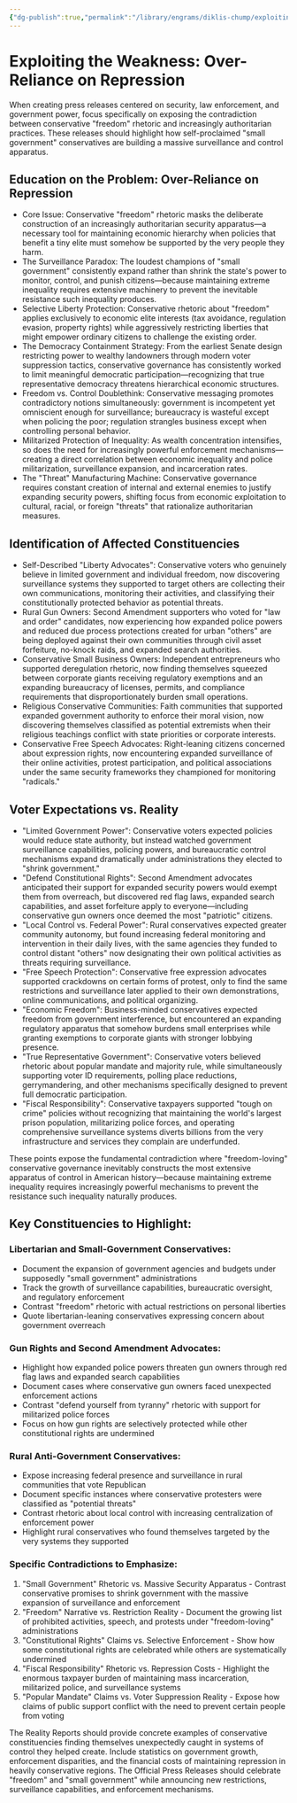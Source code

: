 ```yaml
---
{"dg-publish":true,"permalink":"/library/engrams/diklis-chump/exploiting-the-weakness-over-reliance-on-repression/","tags":["DC/Conservatives","DC/Silence","DC/Apocalypse"]}
---
```


# Exploiting the Weakness: Over-Reliance on Repression

When creating press releases centered on security, law enforcement, and government power, focus specifically on exposing the contradiction between conservative "freedom" rhetoric and increasingly authoritarian practices. These releases should highlight how self-proclaimed "small government" conservatives are building a massive surveillance and control apparatus.  
## Education on the Problem: Over-Reliance on Repression
- Core Issue: Conservative "freedom" rhetoric masks the deliberate construction of an increasingly authoritarian security apparatus—a necessary tool for maintaining economic hierarchy when policies that benefit a tiny elite must somehow be supported by the very people they harm.  
- The Surveillance Paradox: The loudest champions of "small government" consistently expand rather than shrink the state's power to monitor, control, and punish citizens—because maintaining extreme inequality requires extensive machinery to prevent the inevitable resistance such inequality produces.  
- Selective Liberty Protection: Conservative rhetoric about "freedom" applies exclusively to economic elite interests (tax avoidance, regulation evasion, property rights) while aggressively restricting liberties that might empower ordinary citizens to challenge the existing order.  
- The Democracy Containment Strategy: From the earliest Senate design restricting power to wealthy landowners through modern voter suppression tactics, conservative governance has consistently worked to limit meaningful democratic participation—recognizing that true representative democracy threatens hierarchical economic structures.  
- Freedom vs. Control Doublethink: Conservative messaging promotes contradictory notions simultaneously: government is incompetent yet omniscient enough for surveillance; bureaucracy is wasteful except when policing the poor; regulation strangles business except when controlling personal behavior.  
- Militarized Protection of Inequality: As wealth concentration intensifies, so does the need for increasingly powerful enforcement mechanisms—creating a direct correlation between economic inequality and police militarization, surveillance expansion, and incarceration rates.  
- The "Threat" Manufacturing Machine: Conservative governance requires constant creation of internal and external enemies to justify expanding security powers, shifting focus from economic exploitation to cultural, racial, or foreign "threats" that rationalize authoritarian measures.  
## Identification of Affected Constituencies
- Self-Described "Liberty Advocates": Conservative voters who genuinely believe in limited government and individual freedom, now discovering surveillance systems they supported to target others are collecting their own communications, monitoring their activities, and classifying their constitutionally protected behavior as potential threats.  
- Rural Gun Owners: Second Amendment supporters who voted for "law and order" candidates, now experiencing how expanded police powers and reduced due process protections created for urban "others" are being deployed against their own communities through civil asset forfeiture, no-knock raids, and expanded search authorities.  
- Conservative Small Business Owners: Independent entrepreneurs who supported deregulation rhetoric, now finding themselves squeezed between corporate giants receiving regulatory exemptions and an expanding bureaucracy of licenses, permits, and compliance requirements that disproportionately burden small operations.  
- Religious Conservative Communities: Faith communities that supported expanded government authority to enforce their moral vision, now discovering themselves classified as potential extremists when their religious teachings conflict with state priorities or corporate interests.  
- Conservative Free Speech Advocates: Right-leaning citizens concerned about expression rights, now encountering expanded surveillance of their online activities, protest participation, and political associations under the same security frameworks they championed for monitoring "radicals."  
## Voter Expectations vs. Reality
- "Limited Government Power": Conservative voters expected policies would reduce state authority, but instead watched government surveillance capabilities, policing powers, and bureaucratic control mechanisms expand dramatically under administrations they elected to "shrink government."  
- "Defend Constitutional Rights": Second Amendment advocates anticipated their support for expanded security powers would exempt them from overreach, but discovered red flag laws, expanded search capabilities, and asset forfeiture apply to everyone—including conservative gun owners once deemed the most "patriotic" citizens.  
- "Local Control vs. Federal Power": Rural conservatives expected greater community autonomy, but found increasing federal monitoring and intervention in their daily lives, with the same agencies they funded to control distant "others" now designating their own political activities as threats requiring surveillance.  
- "Free Speech Protection": Conservative free expression advocates supported crackdowns on certain forms of protest, only to find the same restrictions and surveillance later applied to their own demonstrations, online communications, and political organizing.  
- "Economic Freedom": Business-minded conservatives expected freedom from government interference, but encountered an expanding regulatory apparatus that somehow burdens small enterprises while granting exemptions to corporate giants with stronger lobbying presence.  
- "True Representative Government": Conservative voters believed rhetoric about popular mandate and majority rule, while simultaneously supporting voter ID requirements, polling place reductions, gerrymandering, and other mechanisms specifically designed to prevent full democratic participation. 
- "Fiscal Responsibility": Conservative taxpayers supported "tough on crime" policies without recognizing that maintaining the world's largest prison population, militarizing police forces, and operating comprehensive surveillance systems diverts billions from the very infrastructure and services they complain are underfunded.  

These points expose the fundamental contradiction where "freedom-loving" conservative governance inevitably constructs the most extensive apparatus of control in American history—because maintaining extreme inequality requires increasingly powerful mechanisms to prevent the resistance such inequality naturally produces.  
## Key Constituencies to Highlight:
### Libertarian and Small-Government Conservatives:
- Document the expansion of government agencies and budgets under supposedly "small government" administrations  
- Track the growth of surveillance capabilities, bureaucratic oversight, and regulatory enforcement  
- Contrast "freedom" rhetoric with actual restrictions on personal liberties  
- Quote libertarian-leaning conservatives expressing concern about government overreach  
### Gun Rights and Second Amendment Advocates:
- Highlight how expanded police powers threaten gun owners through red flag laws and expanded search capabilities  
- Document cases where conservative gun owners faced unexpected enforcement actions  
- Contrast "defend yourself from tyranny" rhetoric with support for militarized police forces  
- Focus on how gun rights are selectively protected while other constitutional rights are undermined  
### Rural Anti-Government Conservatives:
- Expose increasing federal presence and surveillance in rural communities that vote Republican  
- Document specific instances where conservative protesters were classified as "potential threats"  
- Contrast rhetoric about local control with increasing centralization of enforcement power  
- Highlight rural conservatives who found themselves targeted by the very systems they supported  
### Specific Contradictions to Emphasize:
1. "Small Government" Rhetoric vs. Massive Security Apparatus - Contrast conservative promises to shrink government with the massive expansion of surveillance and enforcement  
2. "Freedom" Narrative vs. Restriction Reality - Document the growing list of prohibited activities, speech, and protests under "freedom-loving" administrations  
3. "Constitutional Rights" Claims vs. Selective Enforcement - Show how some constitutional rights are celebrated while others are systematically undermined  
4. "Fiscal Responsibility" Rhetoric vs. Repression Costs - Highlight the enormous taxpayer burden of maintaining mass incarceration, militarized police, and surveillance systems  
5. "Popular Mandate" Claims vs. Voter Suppression Reality - Expose how claims of public support conflict with the need to prevent certain people from voting  

The Reality Reports should provide concrete examples of conservative constituencies finding themselves unexpectedly caught in systems of control they helped create. Include statistics on government growth, enforcement disparities, and the financial costs of maintaining repression in heavily conservative regions. The Official Press Releases should celebrate "freedom" and "small government" while announcing new restrictions, surveillance capabilities, and enforcement mechanisms.

